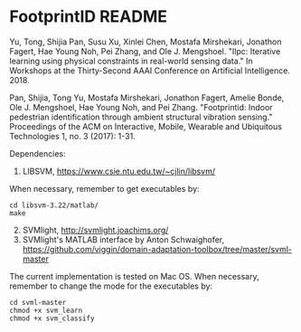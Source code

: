 # FootprintID README

Yu, Tong, Shijia Pan, Susu Xu, Xinlei Chen, Mostafa Mirshekari, Jonathon Fagert, Hae Young Noh, Pei Zhang, and Ole J. Mengshoel. "Ilpc: Iterative learning using physical constraints in real-world sensing data." In Workshops at the Thirty-Second AAAI Conference on Artificial Intelligence. 2018.

Pan, Shijia, Tong Yu, Mostafa Mirshekari, Jonathon Fagert, Amelie Bonde, Ole J. Mengshoel, Hae Young Noh, and Pei Zhang. "Footprintid: Indoor pedestrian identification through ambient structural vibration sensing." Proceedings of the ACM on Interactive, Mobile, Wearable and Ubiquitous Technologies 1, no. 3 (2017): 1-31.

Dependencies:  
1) LIBSVM, https://www.csie.ntu.edu.tw/~cjlin/libsvm/

When necessary, remember to get executables by:

    cd libsvm-3.22/matlab/
    make

2) SVMlight, http://svmlight.joachims.org/
3) SVMlight's MATLAB interface by Anton Schwaighofer, https://github.com/viggin/domain-adaptation-toolbox/tree/master/svml-master

The current implementation is tested on Mac OS. When necessary, remember to change the mode for the executables by:

    cd svml-master
    chmod +x svm_learn
    chmod +x svm_classify

